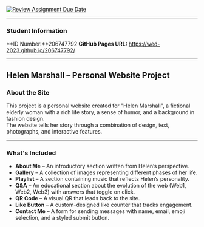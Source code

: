 [![Review Assignment Due Date](https://classroom.github.com/assets/deadline-readme-button-22041afd0340ce965d47ae6ef1cefeee28c7c493a6346c4f15d667ab976d596c.svg)](https://classroom.github.com/a/89IMDEJr)

---
### Student Information   
**ID Number:**206747792
**GitHub Pages URL:** https://wed-2023.github.io/206747792/

---
## Helen Marshall – Personal Website Project
### About the Site  
This project is a personal website created for "Helen Marshall", a fictional elderly woman with a rich life story, a sense of humor, and a background in fashion design.  
The website tells her story through a combination of design, text, photographs, and interactive features.

---
### What's Included
- **About Me** – An introductory section written from Helen’s perspective.
- **Gallery** – A collection of images representing different phases of her life.
- **Playlist** – A section containing music that reflects Helen’s personality.
- **Q&A** – An educational section about the evolution of the web (Web1, Web2, Web3) with answers that toggle on click.
- **QR Code** – A visual QR that leads back to the site.
- **Like Button** – A custom-designed like counter that tracks engagement.
- **Contact Me** – A form for sending messages with name, email, emoji selection, and a styled submit button.
